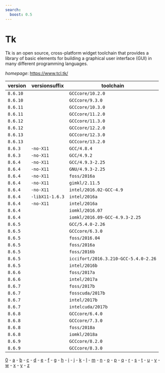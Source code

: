```yaml
---
search:
  boost: 0.5
---
```

# Tk

Tk is an open source, cross-platform widget toolchain that provides a library of basic elements for  building a graphical user interface (GUI) in many different programming languages.

*homepage*: <https://www.tcl.tk/>

version | versionsuffix | toolchain
--------|---------------|----------
``8.6.10`` |  | ``GCCcore/10.2.0``
``8.6.10`` |  | ``GCCcore/9.3.0``
``8.6.11`` |  | ``GCCcore/10.3.0``
``8.6.11`` |  | ``GCCcore/11.2.0``
``8.6.12`` |  | ``GCCcore/11.3.0``
``8.6.12`` |  | ``GCCcore/12.2.0``
``8.6.13`` |  | ``GCCcore/12.3.0``
``8.6.13`` |  | ``GCCcore/13.2.0``
``8.6.3`` | ``-no-X11`` | ``GCC/4.8.4``
``8.6.3`` | ``-no-X11`` | ``GCC/4.9.2``
``8.6.4`` | ``-no-X11`` | ``GCC/4.9.3-2.25``
``8.6.4`` | ``-no-X11`` | ``GNU/4.9.3-2.25``
``8.6.4`` | ``-no-X11`` | ``foss/2016a``
``8.6.4`` | ``-no-X11`` | ``gimkl/2.11.5``
``8.6.4`` | ``-no-X11`` | ``intel/2016.02-GCC-4.9``
``8.6.4`` | ``-libX11-1.6.3`` | ``intel/2016a``
``8.6.4`` | ``-no-X11`` | ``intel/2016a``
``8.6.4`` |  | ``iomkl/2016.07``
``8.6.4`` |  | ``iomkl/2016.09-GCC-4.9.3-2.25``
``8.6.5`` |  | ``GCC/5.4.0-2.26``
``8.6.5`` |  | ``GCCcore/6.3.0``
``8.6.5`` |  | ``foss/2016.04``
``8.6.5`` |  | ``foss/2016a``
``8.6.5`` |  | ``foss/2016b``
``8.6.5`` |  | ``iccifort/2016.3.210-GCC-5.4.0-2.26``
``8.6.5`` |  | ``intel/2016b``
``8.6.6`` |  | ``foss/2017a``
``8.6.6`` |  | ``intel/2017a``
``8.6.7`` |  | ``foss/2017b``
``8.6.7`` |  | ``fosscuda/2017b``
``8.6.7`` |  | ``intel/2017b``
``8.6.7`` |  | ``intelcuda/2017b``
``8.6.8`` |  | ``GCCcore/6.4.0``
``8.6.8`` |  | ``GCCcore/7.3.0``
``8.6.8`` |  | ``foss/2018a``
``8.6.8`` |  | ``iomkl/2018a``
``8.6.9`` |  | ``GCCcore/8.2.0``
``8.6.9`` |  | ``GCCcore/8.3.0``

[0](../0/index.md) - [a](../a/index.md) - [b](../b/index.md) - [c](../c/index.md) - [d](../d/index.md) - [e](../e/index.md) - [f](../f/index.md) - [g](../g/index.md) - [h](../h/index.md) - [i](../i/index.md) - [j](../j/index.md) - [k](../k/index.md) - [l](../l/index.md) - [m](../m/index.md) - [n](../n/index.md) - [o](../o/index.md) - [p](../p/index.md) - [q](../q/index.md) - [r](../r/index.md) - [s](../s/index.md) - [t](../t/index.md) - [u](../u/index.md) - [v](../v/index.md) - [w](../w/index.md) - [x](../x/index.md) - [y](../y/index.md) - [z](../z/index.md)

